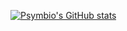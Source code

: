 <!--
### Leaves are graygreen,
### the glass broken, bright green.
![](https://komarev.com/ghpvc/?username=psymbio&color=a33d70)
**symbiopsychotaxiplasm/symbiopsychotaxiplasm** is a ✨ _special_ ✨ repository because its `README.md` (this file) appears on your GitHub profile.
Here are some ideas to get you started:
- 🔭 I’m currently working on ...
- 🌱 I’m currently learning ...
- 👯 I’m looking to collaborate on ...
- 🤔 I’m looking for help with ...
- 💬 Ask me about ...
- 📫 How to reach me: ...
- 😄 Pronouns: ...
- ⚡ Fun fact: ...
-->
[![Psymbio's GitHub stats](https://github-readme-stats.vercel.app/api?username=psymbio)](https://github.com/psymbio/github-readme-stats)
